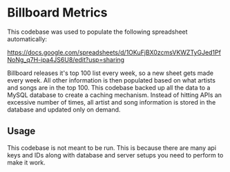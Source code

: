# Billboard Metrics

This codebase was used to populate the following spreadsheet automatically:

https://docs.google.com/spreadsheets/d/1OKuFjBX0zcmsVKWZTyGJed1PfNoNg_q7H-ipa4JS6U8/edit?usp=sharing

Billboard releases it's top 100 list every week, so a new sheet gets made every week.  All other information is then populated based on what artists and songs are in the top 100.  This codebase backed up all the data to a MySQL database to create a caching mechanism.  Instead of hitting APIs an excessive number of times, all artist and song information is stored in the database and updated only on demand.


## Usage

This codebase is not meant to be run.  This is because there are many api keys and IDs along with database and server setups you need to perform to make it work.
